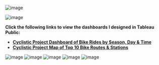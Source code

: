 ![image](https://user-images.githubusercontent.com/110440545/185351124-a89a0cde-1958-46dd-90aa-32007ee929a3.png)

![image](https://user-images.githubusercontent.com/110440545/185743800-bc432233-8c96-4b9c-ba3c-3e2d3f0479cc.png)

 **Click the following links to view the dashboards I designed in Tableau Public:**
* **[Cyclistic Project Dashboard of Bike Rides by Season, Day & Time](https://public.tableau.com/views/CyclisticProjectDashboardofBikeRidesbySeasonDayTime/DashboardRidesbyMonthDayTime?:language=en-US&:display_count=n&:origin=viz_share_link)**
* **[Cyclistic Project Map of Top 10 Bike Routes & Stations](https://public.tableau.com/views/CyclisticProjectMapofTop10BikeRoutesStations/DashboardMap?:language=en-US&:display_count=n&:origin=viz_share_link)**

![image](https://user-images.githubusercontent.com/110440545/185743670-7afd9b5f-644e-443f-8681-581eb5312b9c.png)
![image](https://user-images.githubusercontent.com/110440545/185744102-7414c285-fe04-489f-848e-24d38c781f4f.png)
![image](https://user-images.githubusercontent.com/110440545/185745239-f1fb739f-4202-4694-bfdc-1cc221624899.png)
![image](https://user-images.githubusercontent.com/110440545/185745379-53434532-36f3-4387-a1d4-42ee05fefa8d.png)
![image](https://user-images.githubusercontent.com/110440545/185745688-ed1fa1a6-178d-4483-a6e6-7a1c53d02446.png)













